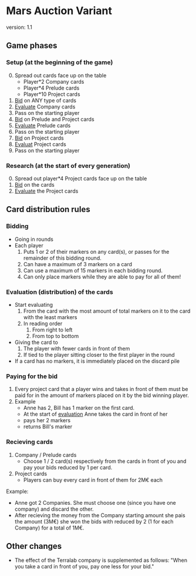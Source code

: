 # Mars Auction Variant

version: 1.1

## Game phases

### Setup (at the beginning of the game)

0. Spread out cards face up on the table
    - Player*2 Company cards
    - Player*4 Prelude cards
    - Player*10 Project cards
1. [Bid](#bidding) on ANY type of cards
2. [Evaluate](#evaluation-distribution-of-the-cards) Company cards
3. Pass on the starting player
4. [Bid](#bidding) on Prelude and Project cards
5. [Evaluate](#evaluation-distribution-of-the-cards) Prelude cards
6. Pass on the starting player
7. [Bid](#bidding) on Project cards
8. [Evaluat](#evaluation-distribution-of-the-cards) Project cards
9. Pass on the starting player

### Research (at the start of every generation)

0. Spread out player*4 Project cards face up on the table
1. [Bid](#bidding) on the cards
2. [Evaluate](#evaluation-distribution-of-the-cards) the Project cards

## Card distribution rules

### Bidding

- Going in rounds
- Each player
    1. Puts 1 or 2 of their markers on any card(s), or passes for the remainder of this bidding round.
    2. Can have a maximum of 3 markers on a card
    3. Can use a maximum of 15 markers in each bidding round.
    4. Can only place markers while they are able to pay for all of them!

### Evaluation (distribution) of the cards

- Start evaluating
    1. From the card with the most amount of total markers on it to the card with the least markers
    2. In reading order
        1. From right to left
        2. From top to bottom
- Giving the card to
    1. The player with fewer cards in front of them
    2. If tied to the player sitting closer to the first player in the round
- If a card has no markers, it is immediately placed on the discard pile

### Paying for the bid

1. Every project card that a player wins and takes in front of them must be paid for in the amount of markers placed on it by the bid winning player.
2. Example
    - Anne has 2, Bill has 1 marker on the first card.
    - At the start of [evaluation](#evaluation-distribution-of-the-cards) Anne takes the card in front of her
    - pays her 2 markers
    - returns Bill's marker

### Recieving cards

1. Company / Prelude cards
    - Choose 1 / 2 card(s) respectively from the cards in front of you and pay your bids reduced by 1 per card.
2. Project cards
    - Players can buy every card in front of them for 2M€ each

Example:

- Anne got 2 Companies. She must choose one (since you have one company) and discard the other.
- After recieving the money from the Company starting amount she pais the amount (3M€) she won the bids with reduced by 2 (1 for each Company) for a total of 1M€.

## Other changes

- The effect of the Terralab company is supplemented as follows: "When you take a card in front of you, pay one less for your bid."
